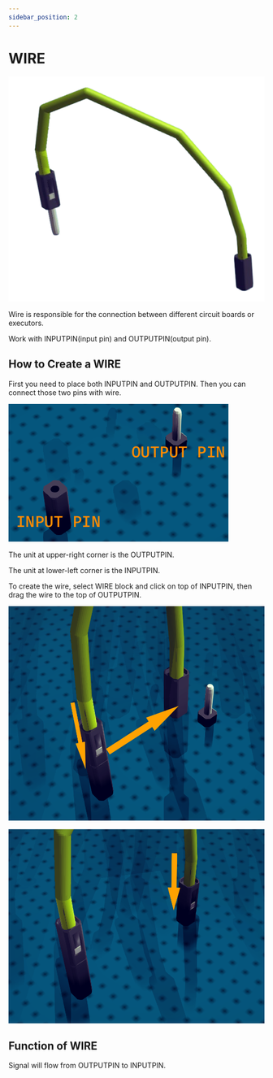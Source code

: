 ```yaml
---
sidebar_position: 2
---
```

# WIRE
![Wire](./img/WIRE.png)

Wire is responsible for the connection between different circuit boards or executors.

Work with INPUTPIN(input pin) and OUTPUTPIN(output pin).

## How to Create a WIRE

First you need to place both INPUTPIN and OUTPUTPIN. Then you can connect those two pins with wire.

![pin](./img/pin.png)

The unit at upper-right corner is the OUTPUTPIN.

The unit at lower-left corner is the INPUTPIN.

To create the wire, select WIRE block and click on top of INPUTPIN, then drag the wire to the top of OUTPUTPIN.

![pin wire](./img/pin_wire.png)

![pin wire2](./img/pin_wire2.png)

## Function of WIRE

Signal will flow from OUTPUTPIN to INPUTPIN.
